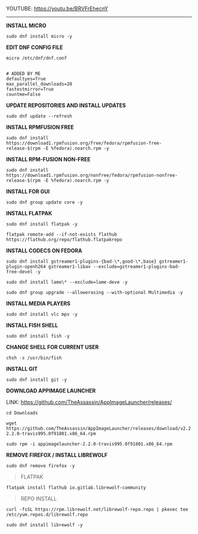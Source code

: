YOUTUBE: https://youtu.be/BRVFrEhecnY

---

**INSTALL MICRO**
```
sudo dnf install micro -y
```
**EDIT DNF CONFIG FILE**
```
micro /etc/dnf/dnf.conf
```

```

# ADDED BY ME
defaultyes=True
max_parallel_downloads=20
fastestmirror=True
countme=False
```

**UPDATE REPOSITORIES AND INSTALL UPDATES**
```
sudo dnf update --refresh
```

**INSTALL RPMFUSION FREE**
```
sudo dnf install https://download1.rpmfusion.org/free/fedora/rpmfusion-free-release-$(rpm -E %fedora).noarch.rpm -y
```

**INSTALL RPM-FUSION NON-FREE**
```
sudo dnf install https://download1.rpmfusion.org/nonfree/fedora/rpmfusion-nonfree-release-$(rpm -E %fedora).noarch.rpm -y
```

**INSTALL FOR GUI**
```
sudo dnf group update core -y
```

**INSTALL FLATPAK**
```
sudo dnf install flatpak -y
```

```
flatpak remote-add --if-not-exists flathub https://flathub.org/repo/flathub.flatpakrepo
```

**INSTALL CODECS ON FEDORA**
```
sudo dnf install gstreamer1-plugins-{bad-\*,good-\*,base} gstreamer1-plugin-openh264 gstreamer1-libav --exclude=gstreamer1-plugins-bad-free-devel -y
```

```
sudo dnf install lame\* --exclude=lame-deve -y
```

```
sudo dnf group upgrade --allowerasing --with-optional Multimedia -y
```

**INSTALL MEDIA PLAYERS**
```
sudo dnf install vlc mpv -y
```

**INSTALL FISH SHELL**
```
sudo dnf install fish -y
```

**CHANGE SHELL FOR CURRENT USER**
```
chsh -s /usr/bin/fish
```

**INSTALL GIT**
```
sudo dnf install git -y
```

**DOWNLOAD APPIMAGE LAUNCHER**

LINK: https://github.com/TheAssassin/AppImageLauncher/releases/

```
cd Downloads
```

```
wget https://github.com/TheAssassin/AppImageLauncher/releases/download/v2.2.0/appimagelauncher-2.2.0-travis995.0f91801.x86_64.rpm

```

```
sudo rpm -i appimagelauncher-2.2.0-travis995.0f91801.x86_64.rpm
```

**REMOVE FIREFOX / INSTALL LIBREWOLF**

```
sudo dnf remove firefox -y
```

> FLATPAK
```
flatpak install flathub io.gitlab.librewolf-community
```

> REPO INSTALL
```
curl -fsSL https://rpm.librewolf.net/librewolf-repo.repo | pkexec tee /etc/yum.repos.d/librewolf.repo
```

```
sudo dnf install librewolf -y
```

